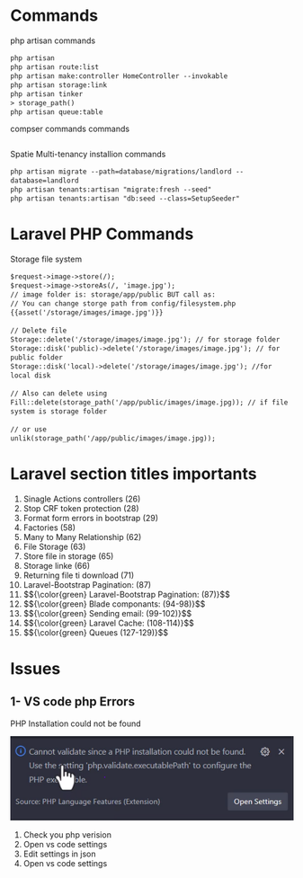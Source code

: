 
# Commands

<p>php artisan commands<p>

```
php artisan
php artisan route:list
php artisan make:controller HomeController --invokable
php artisan storage:link
php artisan tinker
> storage_path()
php artisan queue:table
```

<p>compser commands commands<p>

```

```

<p>Spatie Multi-tenancy installion commands</p>

```
php artisan migrate --path=database/migrations/landlord --database=landlord
php artisan tenants:artisan "migrate:fresh --seed" 
php artisan tenants:artisan "db:seed --class=SetupSeeder"
```


# Laravel PHP Commands
<p>Storage file system</p>

```
$request->image->store(/);
$request->image->storeAs(/, 'image.jpg');
// image folder is: storage/app/public BUT call as:
// You can change storge path from config/filesystem.php
{{asset('/storage/images/image.jpg')}} 

// Delete file
Storage::delete('/storage/images/image.jpg'); // for storage folder
Storage::disk('public)->delete('/storage/images/image.jpg'); // for public folder
Storage::disk('local)->delete('/storage/images/image.jpg'); //for local disk

// Also can delete using 
Fill::delete(storage_path('/app/public/images/image.jpg)); // if file system is storage folder

// or use
unlik(storage_path('/app/public/images/image.jpg));
```


# Laravel section titles importants
<ol>
<li>Sinagle Actions controllers (26)</li>
<li>Stop CRF token protection (28)</li>
<li>Format form errors in bootstrap (29)</li>
<li>Factories (58)</li>
<li>Many to Many Relationship (62)</li>
<li>File Storage (63)</li>
<li>Store file in storage (65)</li>
<li>Storage linke (66)</li>
<li>Returning file ti download (71)</li>
<li>Laravel-Bootstrap Pagination: (87)</li>
<li>$${\color{green} Laravel-Bootstrap Pagination: (87)}$$</li>
<li>$${\color{green} Blade componants: (94-98)}$$</li>
<li>$${\color{green} Sending email: (99-102)}$$</li>
<li>$${\color{green} Laravel Cache: (108-114)}$$</li>
<li>$${\color{green} Queues (127-129)}$$</li>
</ol>



# Issues
## 1- VS code php Errors

<p>PHP Installation could not be found<p>

![1- VS code php Errors](https://github.com/emad566/ecom125/blob/main/readme-resourcs/images/php1.png?raw=true)

1. Check you php verision
2. Open vs code settings
3. Edit settings in json
4. Open vs code settings

